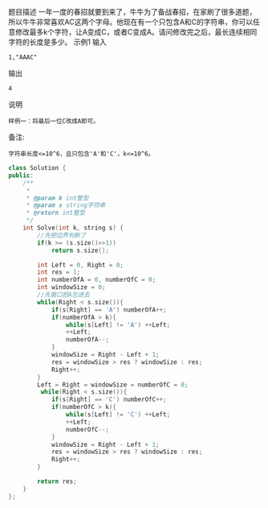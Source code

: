 题目描述
一年一度的春招就要到来了，牛牛为了备战春招，在家刷了很多道题，所以牛牛非常喜欢AC这两个字母。他现在有一个只包含A和C的字符串，你可以任意修改最多k个字符，让A变成C，或者C变成A。请问修改完之后，最长连续相同字符的长度是多少。
示例1
输入

    1,"AAAC"
输出

    4
说明

    样例一：将最后一位C改成A即可。
备注:

    字符串长度<=10^6，且只包含'A'和'C'，k<=10^6。
```C++
class Solution {
public:
    /**
     * 
     * @param k int整型 
     * @param s string字符串 
     * @return int整型
     */
    int Solve(int k, string s) {
        //先把边界判断了
        if(k >= (s.size()>>1))
            return s.size();

        int Left = 0, Right = 0;
        int res = 1;
        int numberOfA = 0, numberOfC = 0;
        int windowSize = 0;
        //先窗口把A包进去
        while(Right < s.size()){
            if(s[Right] == 'A') numberOfA++;
            if(numberOfA > k){
                while(s[Left] != 'A') ++Left;
                ++Left;
                numberOfA--;
            }
            windowSize = Right - Left + 1;
            res = windowSize > res ? windowSize : res;
            Right++;
        }
        Left = Right = windowSize = numberOfC = 0;
         while(Right < s.size()){
            if(s[Right] == 'C') numberOfC++;
            if(numberOfC > k){
                while(s[Left] != 'C') ++Left;
                ++Left;
                numberOfC--;
            }
            windowSize = Right - Left + 1;
            res = windowSize > res ? windowSize : res;
            Right++;
        }

        return res;
    }
};
```